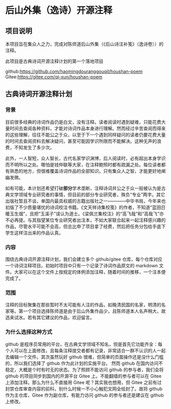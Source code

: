 # 后山外集（逸诗）开源注释

## 项目说明
本项目旨在集众人之力，完成对陈师道后山外集（《后山诗注补笺》（逸诗卷））的注释。

此项目是古典诗词开源注释计划的第一个落地项目

github:https://github.com/haomingdouranggouqil/houshan-poem
Gitee:https://gitee.com/qi-xun/houshan-poem

## 古典诗词开源注释计划
### 背景
目前很多经典的诗词作品仍是白文，没有注释。读者阅读时遇到疑难，只能花费大量时间去查阅各种资料，才能对诗词作品本身进行理解。然而经过辛苦查阅而得来的这些理解，往往不能公之于众，以至于下一个遇到同样疑问的读者仍要花费大量的时间去查阅资料去解决疑问，甚至可能因学识所限而不能解决。这种无声的浪费，不知发生了多少次。

此外，一人智短，众人智长，古代名家学识渊博，后人阅读时，必有超出本身学识而不明所以之处。哪怕是钱仲联等大家，在注释鲍照时都有疏漏之处。每位读者都有熟悉的地方，但很难覆盖诗词作品的全部知识。只有集众人之智，才能更好地阐幽发微。

如有可能，本计划还希望打破**部分**学术垄断，注释诗词并公之于众一般被认为是古典文学领域专业研究者的事情，但目前的部分专业研究者，殊负“专业”两字。其它出版社暂且不谈，单国内最具权威的古籍出版社之一————中华书局，今年来也初版了不少质量堪忧的诗词校注书籍。《文天祥诗集校笺》的作者，不知道“蓝田日暖玉生烟”，且把“玉溪子”误认为道士。《梁佩兰集校注》的“高飞哉”和“高哉飞”亦不必再提。与其指望某位专业研究者出注本，不如大家联合起来一起注释感兴趣的作品，尽管水平可能不会高，但总比申了项目拿了经费，然后把任务分包给手底下学生这样注出来的作品认真。
### 内容
围绕古典诗词开源注释计划，我们会建立多个 github/gitee 仓库，每个仓库对应一个诗词注释项目。初始时项目中只有一个记录了诗词作品原文的 markdown 文件。大家可以在这个文件上按规定的体例添加注释，随着时间的推移，一个注本便完成了。
### 范围
注释的目标聚集在那些暂时不太可能有人注的作品，如晚清民国的名家，明清的名家等。第一个项目选择陈师道是由于后山外集作品少，且陈师道本人名声稍大，故选来试水。若有其它建议的作品，欢迎留言。
### 为什么选择这种方式
github 是程序员常用的平台，在古典文学领域不知名，但是首先它功能齐全：每个人可以在上面修改，且每条注释提交者都有记录，非常适合一群不认识的人一起去编辑一个文件。其次虽然玩好 github 很难，但简单的页面操作还是没什么门槛的，所以我们选择了 github 作为此计划的实施平台。
然而 github 在国内访问不稳定，大概是个时有时无的状态。为了照顾不能访问 github 的参与者，我们会将 github 的项目同步到国内的开源平台 Gitee 上。不能翻墙的参与者可以在 Gitee 上添加注释。那么为什么不直接用 Gitee 呢？其实我也想用，但 Gitee 之前有过封禁仓库审查内容的前科，别什么时候一不小心触犯文网全给封了。故将 github 作为主仓库，Gitee 作为副仓库，有能力访问 github 的参与者还是建议在 github 上修改。
